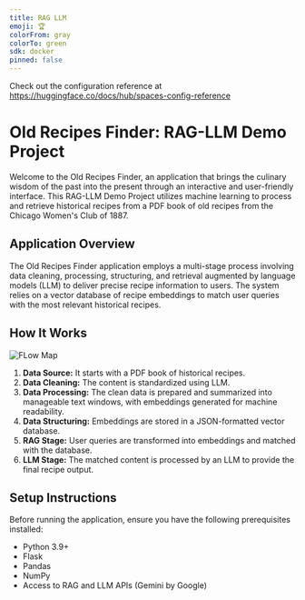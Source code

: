 ```yaml
---
title: RAG LLM
emoji: 🏆
colorFrom: gray
colorTo: green
sdk: docker
pinned: false
---
```


Check out the configuration reference at https://huggingface.co/docs/hub/spaces-config-reference

# Old Recipes Finder: RAG-LLM Demo Project

Welcome to the Old Recipes Finder, an application that brings the culinary wisdom of the past into the present through an interactive and user-friendly interface. This RAG-LLM Demo Project utilizes machine learning to process and retrieve historical recipes from a PDF book of old recipes from the Chicago Women's Club of 1887.

## Application Overview

The Old Recipes Finder application employs a multi-stage process involving data cleaning, processing, structuring, and retrieval augmented by language models (LLM) to deliver precise recipe information to users. The system relies on a vector database of recipe embeddings to match user queries with the most relevant historical recipes.

## How It Works

![FLow Map](/blob/main/resized_old_recipes_theme.png)

1. **Data Source:** It starts with a PDF book of historical recipes.
2. **Data Cleaning:** The content is standardized using LLM.
3. **Data Processing:** The clean data is prepared and summarized into manageable text windows, with embeddings generated for machine readability.
4. **Data Structuring:** Embeddings are stored in a JSON-formatted vector database.
5. **RAG Stage:** User queries are transformed into embeddings and matched with the database.
6. **LLM Stage:** The matched content is processed by an LLM to provide the final recipe output.

## Setup Instructions

Before running the application, ensure you have the following prerequisites installed:

- Python 3.9+
- Flask
- Pandas
- NumPy
- Access to RAG and LLM APIs (Gemini by Google)
